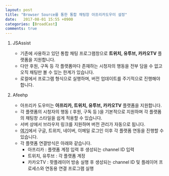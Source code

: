 ```yaml
---
layout: post
title: "Browser Source를 통한 통합 채팅창 아프리카도우미 설정"
date:	2017-08-01 15:55 +0900
categories: [BroadCast]
comments: true
---
```


1. JSAssist

   * 기존에 사용하고 있던 통합 채팅 프로그램창으로 **트위치, 유투브, 카카오TV** 플랫폼을 지원합니다.
   * 다만 후원, 구독 등 각 플랫폼마다 존재하는 시청자의 행동을 전부 담을 수 없고 오직 채팅만 볼 수 있는 한계가 있습니다.
   * 로컬에서 프로그램 형식으로 실행하며, 버전 업데이트를 주기적으로 진행해야합니다.

2. Afeehp

   * 아프리카 도우미는 **아프리카, 트위치, 유투브, 카카오TV** 플랫폼을 지원합니다.
   * 각 플랫폼의 시청자의 행동 ( 후원, 구독 등 )을 기본적으로 지원하며 각 플랫폼의 채팅창 스타일을 쉽게 적용할 수 있습니다.
   * 서버 상에서 브라우저 링크를 지원하며 버전 관리가 자동으로 됩니다.
   * [여기](http://afreehp.kr/)에서 구글, 트위치, 네이버, 이메일 로그인 이후 각 플랫폼 연동을 진행할 수 있습니다.
   * 각 플랫폼 연결방식은 아래와 같습니다.
     * 아프리카 : 플랫폼 계정 입력 후 생성되는 channel ID 입력
     * 트위치, 유투브 : 각 플랫폼 계정
     * 카카오TV : 팟플레이어 방송 실행 후 생성되는 channel ID 및 플레이어 프로세스와 연동용 연결 프로그램 실행

   ​